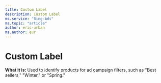 ```yaml
---
title: Custom Label
description: Custom Label
ms.service: "Bing-Ads"
ms.topic: "article"
author: eric-urban
ms.author: eur
---
```


# Custom Label

**What it is:** Used to identify products for ad campaign filters, such as "Best sellers," "Winter," or "Spring."


